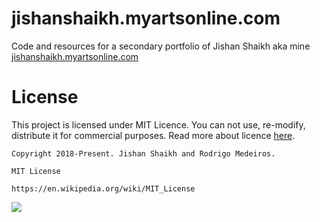 # jishanshaikh.myartsonline.com
Code and resources for a secondary portfolio of Jishan Shaikh aka mine [jishanshaikh.myartsonline.com](http://jishanshaikh.myartsonline.com)

# License
This project is licensed under MIT Licence. You can not use, re-modify, distribute it for commercial purposes. Read more about licence [here](https://en.wikipedia.org/wiki/MIT_License).

    Copyright 2018-Present. Jishan Shaikh and Rodrigo Medeiros.

    MIT License

    https://en.wikipedia.org/wiki/MIT_License

![](https://upload.wikimedia.org/wikipedia/commons/f/f8/License_icon-mit-88x31-2.svg)

